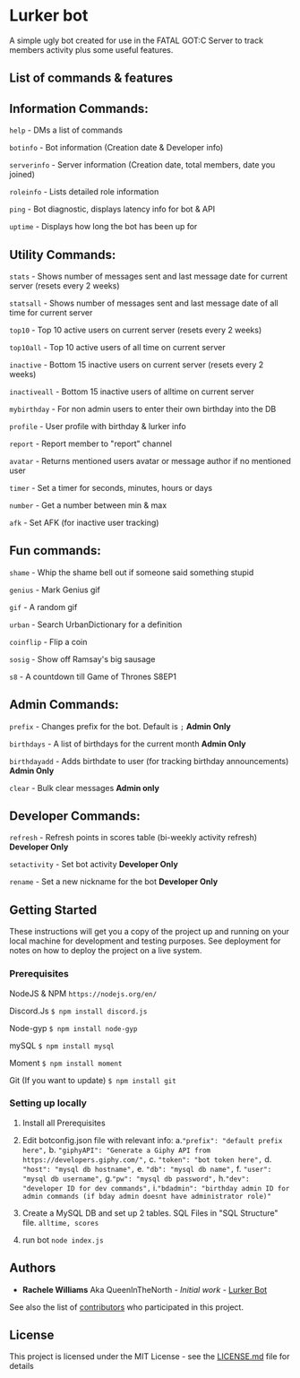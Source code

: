 # Lurker bot

A simple ugly bot created for use in the FATAL GOT:C Server to track members activity plus some useful features.

## List of commands & features

Information Commands:
------

```help``` - DMs a list of commands

```botinfo``` - Bot information (Creation date & Developer info)

```serverinfo``` - Server information (Creation date, total members, date you joined)

```roleinfo``` - Lists detailed role information

```ping``` - Bot diagnostic, displays latency info for bot & API

```uptime``` - Displays how long the bot has been up for

Utility Commands:
------

```stats``` - Shows number of messages sent and last message date for current server (resets every 2 weeks)

```statsall``` - Shows number of messages sent and last message date of all time for current server

```top10``` - Top 10 active users on current server (resets every 2 weeks) 

```top10all``` - Top 10 active users of all time on current server

```inactive``` - Bottom 15 inactive users on current server (resets every 2 weeks)

```inactiveall``` - Bottom 15 inactive users of alltime on current server

```mybirthday``` - For non admin users to enter their own birthday into the DB

```profile``` - User profile with birthday & lurker info

```report``` - Report member to "report" channel

```avatar``` - Returns mentioned users avatar or message author if no mentioned user

```timer``` - Set a timer for seconds, minutes, hours or days

```number``` - Get a number between min & max

```afk``` - Set AFK (for inactive user tracking)

Fun commands:
------

```shame``` - Whip the shame bell out if someone said something stupid

```genius``` - Mark Genius gif

```gif``` - A random gif

```urban``` - Search UrbanDictionary for a definition

```coinflip``` - Flip a coin

``sosig`` - Show off Ramsay's big sausage

``s8`` - A countdown till Game of Thrones S8EP1

Admin Commands:
------

```prefix``` - Changes prefix for the bot. Default is ```;``` **Admin Only**

```birthdays``` - A list of birthdays for the current month **Admin Only**

```birthdayadd``` - Adds birthdate to user (for tracking birthday announcements) **Admin Only**

```clear``` - Bulk clear messages **Admin only**

Developer Commands:
------

```refresh``` - Refresh points in scores table (bi-weekly activity refresh) **Developer Only**

```setactivity``` - Set bot activity **Developer Only**

```rename``` - Set a new nickname for the bot **Developer Only**


## Getting Started

These instructions will get you a copy of the project up and running on your local machine for development and testing purposes. See deployment for notes on how to deploy the project on a live system.

### Prerequisites

NodeJS & NPM
```https://nodejs.org/en/```

Discord.Js
```$ npm install discord.js```

Node-gyp
```$ npm install node-gyp```

mySQL
````$ npm install mysql````

Moment
```$ npm install moment```

Git (If you want to update)
```$ npm install git```


### Setting up locally

1. Install all Prerequisites

2. Edit botconfig.json file with relevant info:
    a.```"prefix": "default prefix here",```
    b. ```"giphyAPI": "Generate a Giphy API from https://developers.giphy.com/",```
    c. ```"token": "bot token here",```
    d. ```"host": "mysql db hostname",```
    e. ```"db": "mysql db name",```
    f. ```"user": "mysql db username",```
    g.```"pw": "mysql db password",```
    h.```"dev": "developer ID for dev commands",```
    i.```"bdadmin": "birthday admin ID for admin commands (if bday admin doesnt have administrator role)"```
   
3. Create a MySQL DB and set up 2 tables. SQL Files in "SQL Structure" file.
```alltime, scores```

   
4. run bot
```node index.js```

## Authors

* **Rachele Williams** Aka QueenInTheNorth - *Initial work* - [Lurker Bot](https://github.com/rachelew10/LurkerBot-Public)

See also the list of [contributors](https://github.com/rachelew10/LurkerBot-Public/contributors) who participated in this project.

## License

This project is licensed under the MIT License - see the [LICENSE.md](LICENSE.md) file for details
